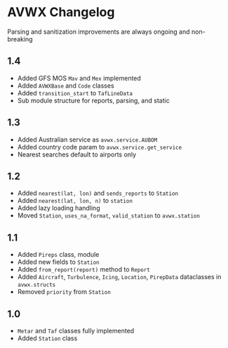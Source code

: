 # AVWX Changelog

Parsing and sanitization improvements are always ongoing and non-breaking

## 1.4

- Added GFS MOS `Mav` and `Mex` implemented
- Added `AVWXBase` and `Code` classes
- Added `transition_start` to `TafLineData`
- Sub module structure for reports, parsing, and static

## 1.3

- Added Australian service as `avwx.service.AUBOM`
- Added country code param to `avwx.service.get_service`
- Nearest searches default to airports only

## 1.2

- Added `nearest(lat, lon)` and `sends_reports` to `Station`
- Added `nearest(lat, lon, n)` to `station`
- Added lazy loading handling
- Moved `Station`, `uses_na_format`, `valid_station` to `avwx.station`

## 1.1

- Added `Pireps` class, module
- Added new fields to `Station`
- Added `from_report(report)` method to `Report`
- Added `Aircraft`, `Turbulence`, `Icing`, `Location`, `PirepData` dataclasses in `avwx.structs`
- Removed `priority` from `Station`

## 1.0

- `Metar` and `Taf` classes fully implemented
- Added `Station` class

